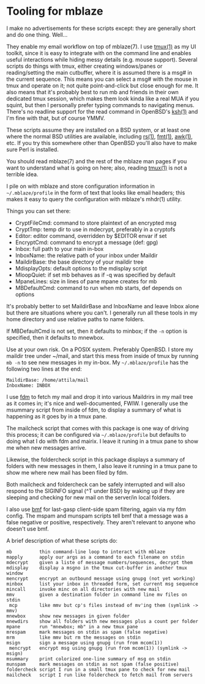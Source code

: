 # Tooling for mblaze #

I make no advertisements for these scripts except: they are generally
short and do one thing.  Well...

They enable my email workflow on top of mblaze(7).  I use
[tmux(1)](https://man.openbsd.org/tmux) as my UI toolkit, since it is
easy to integrate with on the command line and enables useful
interactions while hiding messy details (e.g. mouse support).  Several
scripts do things with tmux, either creating windows/panes or
reading/setting the main cutbuffer, where it is assumed there is a
msg# in the current sequence.  This means you can select a msg# with
the mouse in tmux and operate on it; not quite point-and-click but
close enough for me.  It also means that it's probably best to run
mb and friends in their own dedicated tmux session, which makes
them look kinda like a real MUA if you squint, but then I personally
prefer typing commands to navigating menus.  There's no readline
support for the read command in OpenBSD's
[ksh(1)](https://man.openbsd.org/ksh) and I'm fine with that, but of
course YMMV.

These scripts assume they are installed on a BSD system, or at least
one where the normal BSD utilities are available, including
[rs(1)](https://man.openbsd.org/rs),
[fmt(1)](https://man.openbsd.org/fmt),
[awk(1)](https://man.openbsd.org/awk), etc.  If you try this somewhere
other than OpenBSD you'll also have to make sure Perl is installed.

You should read mblaze(7) and the rest of the mblaze man pages if you
want to understand what is going on here; also, reading
[tmux(1)](https://man.openbsd.org/tmux) is not a terrible idea.

I pile on with mblaze and store configuration information in
`~/.mblaze/profile` in the form of text that looks like email headers;
this makes it easy to query the configuration with mblaze's mhdr(1)
utility.

Things you can set there:

* CryptFileCmd: command to store plaintext of an encrypted msg
* CryptTmp: temp dir to use in mdecrypt, preferably in a cryptofs
* Editor: editor command, overridden by $EDITOR envar if set
* EncryptCmd: command to encrypt a message (def: gpg)
* Inbox: full path to your main in-box
* InboxName: the relative path of your inbox under Maildir
* MaildirBase: the base directory of your maildir tree
* MdisplayOpts: default options to the mdisplay script
* MloopQuiet: if set mb behaves as if -q was specified by default
* MpaneLines: size in lines of pane mpane creates for mb
* MBDefaultCmd: command to run when mb starts, def depends on options

It's probably better to set MaildirBase and InboxName and leave Inbox
alone but there are situations where you can't.  I generally run all
these tools in my home directory and use relative paths to name
folders.

If MBDefaultCmd is not set, then it defaults to minbox; if the `-n`
option is specified, then it defaults to mnewbox.

Use at your own risk.  On a POSIX system.  Preferably OpenBSD.  I
store my maildir tree under ~/mail, and start this mess from inside of
tmux by running `mb -n` to see new messages in my in-box.  My
`~/.mblaze/profile` has the following two lines at the end:

    MaildirBase: /home/attila/mail
    InboxName: INBOX

I use [fdm](https://github.com/nicm/fdm) to fetch my mail and drop it
into various Maildrirs in my mail tree as it comes in; it's nice and
well-documented, FWIW.  I generally use the msummary script from
inside of fdm, to display a summary of what is happening as it goes by
in a tmux pane.

The mailcheck script that comes with this package is one way of
driving this process; it can be configured via `~/.mblaze/profile` but
defaults to doing what I do with fdm and mairix.  I leave it runing in
a tmux pane to show me when new messages arrive.

Likewise, the foldercheck script in this package displays a summary of
folders with new messages in them, I also leave it running in a tmux
pane to show me where new mail has been filed by fdm.

Both mailcheck and foldercheck can be safely interrupted and will also
respond to the SIGINFO signal (^T under BSD) by waking up if they are
sleeping and checking for new mail on the server/in local folders.

I also use [bmf](http://sourceforge.net/projects/bmf/) for last-gasp
client-side spam filtering, again via my fdm config.  The mspam and
munspam scripts tell bmf that a message was a false negative or
positive, respectively.  They aren't relevant to anyone who doesn't
use bmf.

A brief description of what these scripts do:

    mb          thin command-line loop to interact with mblaze
    mapply      apply our args as a command to each filename on stdin
    mdecrypt    given a liste of message numbers/sequences, decrypt them
    mdisplay    display a msgno in the tmux cut-buffer in another tmux window
    mencrypt    encrypt an outbound message using gnupg (not yet working)
    minbox      list your inbox in threaded form, set current msg sequence
    mincall     invoke minc on all directories with new mail
    mmv         given a destination folder in command line mv files on stdin
     mcp        like mmv but cp's files instead of mv'ing them (symlink -> mmv)
    mnewbox     show new messages in given folder
    mnewdirs    show all folders with new messages plus a count per folder
    mpane       run "mnewbox; mb" in a new tmux pane
    mrespam     mark messages on stdin as spam (false negative)
    mrm         like mmv but rm the messages on stdin
    msign       sign a message using gnupg (run from mcom(1))
     mencrypt   encrypt msg using gnupg (run from mcom(1)) (symlink -> msign)
    msummary    print colorized one-line summary of msg on stdin
    munspam     mark messages on stdin as not spam (false positive)
    foldercheck script I run in a small tmux pane to check for new mail
    mailcheck   script I run like foldercheck to fetch mail from servers
